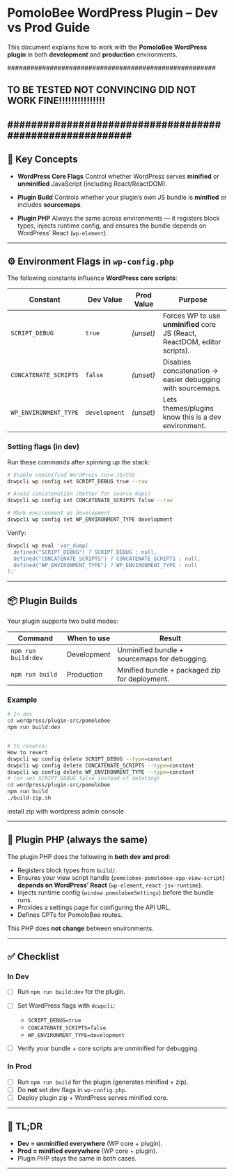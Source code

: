 # PomoloBee WordPress Plugin – Dev vs Prod Guide

This document explains how to work with the **PomoloBee WordPress plugin** in both **development** and **production** environments.

######################################################
## TO BE TESTED NOT CONVINCING DID NOT WORK FINE!!!!!!!!!!!!!!!
#########################################################
---

## 🔑 Key Concepts

* **WordPress Core Flags**
  Control whether WordPress serves **minified** or **unminified** JavaScript (including React/ReactDOM).

* **Plugin Build**
  Controls whether your plugin’s own JS bundle is **minified** or includes **sourcemaps**.

* **Plugin PHP**
  Always the same across environments — it registers block types, injects runtime config, and ensures the bundle depends on WordPress’ React (`wp-element`).

---

## ⚙️ Environment Flags in `wp-config.php`

The following constants influence **WordPress core scripts**:

| Constant              | Dev Value     | Prod Value | Purpose                                                                    |
| --------------------- | ------------- | ---------- | -------------------------------------------------------------------------- |
| `SCRIPT_DEBUG`        | `true`        | *(unset)*  | Forces WP to use **unminified** core JS (React, ReactDOM, editor scripts). |
| `CONCATENATE_SCRIPTS` | `false`       | *(unset)*  | Disables concatenation → easier debugging with sourcemaps.                 |
| `WP_ENVIRONMENT_TYPE` | `development` | *(unset)*  | Lets themes/plugins know this is a dev environment.                        |

### Setting flags (in dev)

Run these commands after spinning up the stack:

```bash
# Enable unminified WordPress core JS/CSS
dcwpcli wp config set SCRIPT_DEBUG true --raw

# Avoid concatenation (better for source maps)
dcwpcli wp config set CONCATENATE_SCRIPTS false --raw

# Mark environment as development
dcwpcli wp config set WP_ENVIRONMENT_TYPE development
```

Verify:

```bash
dcwpcli wp eval 'var_dump(
  defined("SCRIPT_DEBUG") ? SCRIPT_DEBUG : null,
  defined("CONCATENATE_SCRIPTS") ? CONCATENATE_SCRIPTS : null,
  defined("WP_ENVIRONMENT_TYPE") ? WP_ENVIRONMENT_TYPE : null
);'
```

---

## 📦 Plugin Builds

Your plugin supports two build modes:

| Command             | When to use | Result                                         |
| ------------------- | ----------- | ---------------------------------------------- |
| `npm run build:dev` | Development | Unminified bundle + sourcemaps for debugging.  |
| `npm run build`     | Production  | Minified bundle + packaged zip for deployment. |

### Example

```bash
# In dev
cd wordpress/plugin-src/pomolobee
npm run build:dev


# to reverse:
How to revert
dcwpcli wp config delete SCRIPT_DEBUG --type=constant
dcwpcli wp config delete CONCATENATE_SCRIPTS --type=constant
dcwpcli wp config delete WP_ENVIRONMENT_TYPE --type=constant
# (or set SCRIPT_DEBUG false instead of deleting)
cd wordpress/plugin-src/pomolobee
npm run build
./build-zip.sh


```
install zip with wordpress admin console


---

## 🐘 Plugin PHP (always the same)

The plugin PHP does the following in **both dev and prod**:

* Registers block types from `build/`.
* Ensures your view script handle (`pomolobee-pomolobee-app-view-script`) **depends on WordPress’ React** (`wp-element`, `react-jsx-runtime`).
* Injects runtime config (`window.pomolobeeSettings`) before the bundle runs.
* Provides a settings page for configuring the API URL.
* Defines CPTs for PomoloBee routes.

This PHP does **not change** between environments.

---

## ✅ Checklist

### In Dev

* [ ] Run `npm run build:dev` for the plugin.
* [ ] Set WordPress flags with `dcwpcli`:

  * `SCRIPT_DEBUG=true`
  * `CONCATENATE_SCRIPTS=false`
  * `WP_ENVIRONMENT_TYPE=development`
* [ ] Verify your bundle + core scripts are unminified for debugging.

### In Prod

* [ ] Run `npm run build` for the plugin (generates minified + zip).
* [ ] Do **not** set dev flags in `wp-config.php`.
* [ ] Deploy plugin zip + WordPress serves minified core.

---

## 🔎 TL;DR

* **Dev = unminified everywhere** (WP core + plugin).
* **Prod = minified everywhere** (WP core + plugin).
* Plugin PHP stays the same in both cases.

---
 